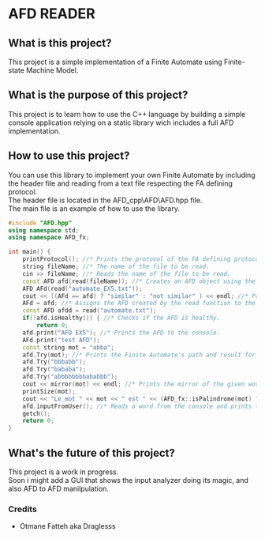 <h1>AFD READER</h1>

<h2>What is this project?</h2>
This project is a simple implementation of a Finite Automate using Finite-state Machine Model.

<h2>What is the purpose of this project?</h2>
This project is to learn how to use the C++ language by building a simple console application relying on a static library wich includes a full AFD implementation.

<h2>How to use this project?</h2>
You can use this library to implement your own Finite Automate by including the header file and reading from a text file respecting the FA defining protocol. <br>
The header file is located in the AFD_cpp\AFD\AFD.hpp file.<br>
The main file is an example of how to use the library.

~~~cpp
#include "AFD.hpp"
using namespace std;
using namespace AFD_fx;

int main() {
    printProtocol(); //* Prints the protocol of the FA defining protocol to the console.
    string fileName; //* The name of the file to be read.	
    cin >> fileName; //* Reads the name of the file to be read.
    const AFD afd(read(fileName)); //* Creates an AFD object using the read function.
    AFD AFd(read("automate_EX5.txt"));
    cout << ((AFd == afd) ? "similar" : "not similar" ) << endl; //* Prints if the AFD is similar to the AFD created by the read function.
    AFd = afd; //* Assigns the AFD created by the read function to the AFD created by the AFD object.
    const AFD afdd = read("automate.txt"); 
    if(!afd.isHealthy()) { //* Checks if the AFD is healthy.
        return 0;
    afd.print("AFD EX5"); //* Prints the AFD to the console.
    AFd.print("test AFD");
    const string mot = "abba";
    afd.Try(mot); //* Prints the Finite Automate's path and result for the given word.
    afd.Try("bbbabb");
    afd.Try("bababa");
    afd.Try("abbbbbbbbababbb");
    cout << mirror(mot) << endl; //* Prints the mirror of the given word.
    printSize(mot);
    cout << "Le mot " << mot << " est " << (AFD_fx::isPalindrome(mot) ? "" : "pas ") << "un palindrome" << endl;
    afd.inputFromUser(); //* Reads a word from the console and prints the Finite Automate's path and result for the given word during runtime.
    getch();
    return 0;
}
~~~	

<h2>What's the future of this project?</h2>
This project is a work in progress.<br>
Soon i might add a GUI that shows the input analyzer doing its magic, and also AFD to AFD manilpulation.<br>

<h3>Credits</h3>
<ul>
<li>Otmane Fatteh aka Draglesss</li>
</ul>
